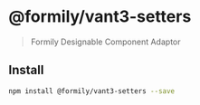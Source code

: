 # @formily/vant3-setters

> Formily Designable Component Adaptor

## Install

```bash
npm install @formily/vant3-setters --save
```
